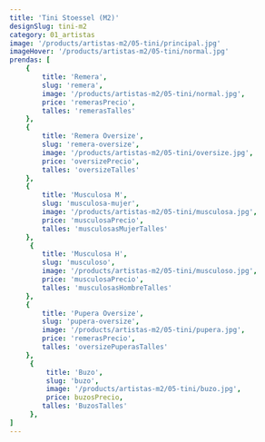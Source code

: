 ```yaml
---
title: 'Tini Stoessel (M2)'
designSlug: tini-m2
category: 01_artistas
image: '/products/artistas-m2/05-tini/principal.jpg'
imageHover: '/products/artistas-m2/05-tini/normal.jpg'
prendas: [
    {   
        title: 'Remera',
        slug: 'remera',          
        image: '/products/artistas-m2/05-tini/normal.jpg',
        price: 'remerasPrecio',
        talles: 'remerasTalles'
    },
    {
        title: 'Remera Oversize',
        slug: 'remera-oversize',
        image: '/products/artistas-m2/05-tini/oversize.jpg',
        price: 'oversizePrecio',
        talles: 'oversizeTalles'
    },
    {
        title: 'Musculosa M',
        slug: 'musculosa-mujer',
        image: '/products/artistas-m2/05-tini/musculosa.jpg',
        price: 'musculosaPrecio',
        talles: 'musculosasMujerTalles'
    },
     {
        title: 'Musculosa H',
        slug: 'musculoso',
        image: '/products/artistas-m2/05-tini/musculoso.jpg',
        price: 'musculosaPrecio',
        talles: 'musculosasHombreTalles'
    },
    {
        title: 'Pupera Oversize',
        slug: 'pupera-oversize',
        image: '/products/artistas-m2/05-tini/pupera.jpg',
        price: 'remerasPrecio',
        talles: 'oversizePuperasTalles'
    },
     {
         title: 'Buzo',
         slug: 'buzo',
         image: '/products/artistas-m2/05-tini/buzo.jpg',
         price: buzosPrecio,
        talles: 'BuzosTalles'
     },
]
---
```

